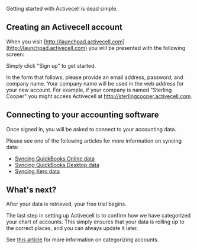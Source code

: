 Getting started with Activecell is dead simple.

## Creating an Activecell account

When you visit [http://launchpad.activecell.com](http://launchpad.activecell.com) you will be presented with the following screen:

<!-- screenshot -->

Simply click "Sign up" to get started.

In the form that follows, please provide an email address, password, and company name. Your company name will be used in the web address for your new account. For example, if your company is named "Sterling Cooper" you might access Activecell at http://sterlingcooper.activecell.com.

<!-- screenshot -->

## Connecting to your accounting software

Once signed in, you will be asked to connect to your accounting data.

<!-- screenshot -->

Please see one of the following articles for more information on syncing data:

* [Syncing QuickBooks Online data](/connect-qbo)
* [Syncing QuickBooks Desktop data](/connect-qbd)
* [Syncing Xero data](/connect-xero)

## What's next?

After your data is retrieved, your free trial begins.

The last step in setting up Activecell is to confirm how we have categorized your chart of accounts. This simply ensures that your data is rolling up to the correct places, and you can always update it later.

See [this article](/categorizing-accounts) for more information on categorizing accounts.
